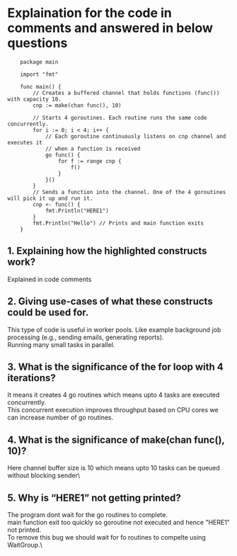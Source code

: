 # Explaination for the code in comments and answered in below questions
```
    package main

    import "fmt"

    func main() {
        // Creates a buffered channel that holds functions (func()) with capacity 10.
        cnp := make(chan func(), 10)

        // Starts 4 goroutines. Each routine runs the same code concurrently.
        for i := 0; i < 4; i++ {
            // Each goroutine continuously listens on cnp channel and executes it
            // when a function is received
            go func() {
                for f := range cnp {
                    f()
                }
            }()
        }
        // Sends a function into the channel. One of the 4 goroutines will pick it up and run it.
        cnp <- func() {
            fmt.Println("HERE1")
        }
        fmt.Println("Hello") // Prints and main function exits 
    }
```

## 1. Explaining how the highlighted constructs work?
Explained in code comments

## 2. Giving use-cases of what these constructs could be used for.
This type of code is useful in worker pools. Like example background job processing (e.g., sending emails, generating reports). \
Running many small tasks in parallel.

## 3. What is the significance of the for loop with 4 iterations?
It means it creates 4 go routines which means upto 4 tasks are executed concurrently.\
This concurrent execution improves throughput based on CPU cores we can increase number of go routines.
## 4. What is the significance of make(chan func(), 10)?
Here channel buffer size is 10 which means upto 10 tasks can be queued without blocking sender\

## 5. Why is “HERE1” not getting printed?
The program dont wait for the go routines to complete.\
main function exit too quickly so goroutine not executed and hence "HERE1" not printed.\
To remove this bug we should wait for fo routines to compelte using WaitGroup.\